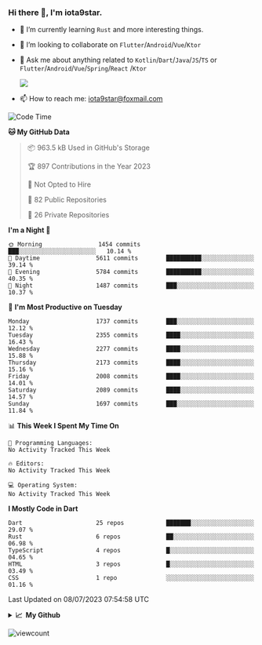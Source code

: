 ### Hi there 👋, I'm iota9star.

- 🌱 I’m currently learning `Rust` and more interesting things.
- 👯 I’m looking to collaborate on `Flutter`/`Android`/`Vue`/`Ktor`
- 💬 Ask me about anything related to `Kotlin`/`Dart`/`Java`/`JS`/`TS` or `Flutter`/`Android`/`Vue`/`Spring`/`React`
  /`Ktor`
  
  ![](https://github-readme-stats.vercel.app/api/top-langs?username=iota9star&show_icons=true&locale=en&layout=compact)
  
- 📫 How to reach me: [iota9star@foxmail.com](iota9star@foxmail.com)


<!--START_SECTION:waka-->
![Code Time](http://img.shields.io/badge/Code%20Time-3%2C090%20hrs%2054%20mins-blue)

**🐱 My GitHub Data** 

> 📦 963.5 kB Used in GitHub's Storage 
 > 
> 🏆 897 Contributions in the Year 2023
 > 
> 🚫 Not Opted to Hire
 > 
> 📜 82 Public Repositories 
 > 
> 🔑 26 Private Repositories 
 > 
**I'm a Night 🦉** 

```text
🌞 Morning                1454 commits        ███░░░░░░░░░░░░░░░░░░░░░░   10.14 % 
🌆 Daytime                5611 commits        ██████████░░░░░░░░░░░░░░░   39.14 % 
🌃 Evening                5784 commits        ██████████░░░░░░░░░░░░░░░   40.35 % 
🌙 Night                  1487 commits        ███░░░░░░░░░░░░░░░░░░░░░░   10.37 % 
```
📅 **I'm Most Productive on Tuesday** 

```text
Monday                   1737 commits        ███░░░░░░░░░░░░░░░░░░░░░░   12.12 % 
Tuesday                  2355 commits        ████░░░░░░░░░░░░░░░░░░░░░   16.43 % 
Wednesday                2277 commits        ████░░░░░░░░░░░░░░░░░░░░░   15.88 % 
Thursday                 2173 commits        ████░░░░░░░░░░░░░░░░░░░░░   15.16 % 
Friday                   2008 commits        ████░░░░░░░░░░░░░░░░░░░░░   14.01 % 
Saturday                 2089 commits        ████░░░░░░░░░░░░░░░░░░░░░   14.57 % 
Sunday                   1697 commits        ███░░░░░░░░░░░░░░░░░░░░░░   11.84 % 
```


📊 **This Week I Spent My Time On** 

```text
💬 Programming Languages: 
No Activity Tracked This Week

🔥 Editors: 
No Activity Tracked This Week

💻 Operating System: 
No Activity Tracked This Week
```

**I Mostly Code in Dart** 

```text
Dart                     25 repos            ███████░░░░░░░░░░░░░░░░░░   29.07 % 
Rust                     6 repos             ██░░░░░░░░░░░░░░░░░░░░░░░   06.98 % 
TypeScript               4 repos             █░░░░░░░░░░░░░░░░░░░░░░░░   04.65 % 
HTML                     3 repos             █░░░░░░░░░░░░░░░░░░░░░░░░   03.49 % 
CSS                      1 repo              ░░░░░░░░░░░░░░░░░░░░░░░░░   01.16 % 
```




 Last Updated on 08/07/2023 07:54:58 UTC
<!--END_SECTION:waka-->

<details>
  <summary><b>📈&nbsp;&nbsp;My Github</b></summary>
  <br>
  <img src='https://github-profile-trophy.vercel.app/?username=iota9star'>
  <img src='https://bad-apple-github-readme.vercel.app/api?show_bg=1&username=iota9star&hide_title=true'>
  <img src='http://cr-skills-chart-widget.azurewebsites.net/api/api?username=iota9star'>
  <img src='https://github-readme-stats.vercel.app/api/wakatime?username=iota9star&layout=compact'>
</details>


![viewcount](https://count.getloli.com/get/@iota9star?theme=rule34)
